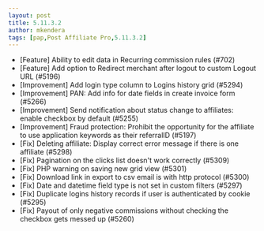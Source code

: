 ```yaml
---
layout: post
title: 5.11.3.2
author: mkendera
tags: [pap,Post Affiliate Pro,5.11.3.2]
---
```


- [Feature] Ability to edit data in Recurring commission rules (#702)
- [Feature] Add option to Redirect merchant after logout to custom Logout URL (#5196)
- [Improvement] Add login type column to Logins history grid (#5294)
- [Improvement] PAN: Add info for date fields in create invoice form (#5266)
- [Improvement] Send notification about status change to affiliates: enable checkbox by default (#5255)
- [Improvement] Fraud protection: Prohibit the opportunity for the affiliate to use application keywords as their referralID (#5197)
- [Fix] Deleting affiliate: Display correct error message if there is one affiliate (#5298)
- [Fix] Pagination on the clicks list doesn't work correctly (#5309)
- [Fix] PHP warning on saving new grid view (#5301)
- [Fix] Download link in export to csv email is with http protocol (#5300)
- [Fix] Date and datetime field type is not set in custom filters (#5297)
- [Fix] Duplicate logins history records if user is authenticated by cookie (#5295)
- [Fix] Payout of only negative commissions without checking the checkbox gets messed up (#5260)
